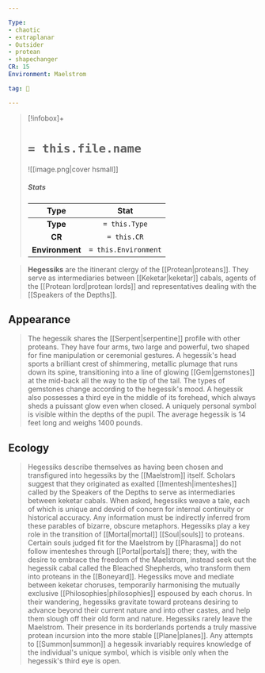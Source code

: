 ```yaml
---

Type:
- chaotic
- extraplanar
- Outsider
- protean
- shapechanger
CR: 15
Environment: Maelstrom

tag: 👹

---
```


> [!infobox]+
> #  `= this.file.name`
> ![[image.png|cover hsmall]]
> ##### Stats
> Type | Stat |
> :---:|:---:|
> **Type** | `= this.Type` |
> **CR** | `= this.CR` |
> **Environment** | `= this.Environment` |



> **Hegessiks** are the itinerant clergy of the [[Protean|proteans]]. They serve as intermediaries between [[Keketar|keketar]] cabals, agents of the [[Protean lord|protean lords]] and representatives dealing with the [[Speakers of the Depths]].


## Appearance

> The hegessik shares the [[Serpent|serpentine]] profile with other proteans. They have four arms, two large and powerful, two shaped for fine manipulation or ceremonial gestures. A hegessik's head sports a brilliant crest of shimmering, metallic plumage that runs down its spine, transitioning into a line of glowing [[Gem|gemstones]] at the mid-back all the way to the tip of the tail. The types of gemstones change according to the hegessik's mood. A hegessik also possesses a third eye in the middle of its forehead, which always sheds a puissant glow even when closed. A uniquely personal symbol is visible within the depths of the pupil.
> The average hegessik is 14 feet long and weighs 1400 pounds.


## Ecology

> Hegessiks describe themselves as having been chosen and transfigured into hegessiks by the [[Maelstrom]] itself. Scholars suggest that they originated as exalted [[Imentesh|imenteshes]] called by the Speakers of the Depths to serve as intermediaries between keketar cabals. When asked, hegessiks weave a tale, each of which is unique and devoid of concern for internal continuity or historical accuracy. Any information must be indirectly inferred from these parables of bizarre, obscure metaphors.
> Hegessiks play a key role in the transition of [[Mortal|mortal]] [[Soul|souls]] to proteans. Certain souls judged fit for the Maelstrom by [[Pharasma]] do not follow imenteshes through [[Portal|portals]] there; they, with the desire to embrace the freedom of the Maelstrom, instead seek out the hegessik cabal called the Bleached Shepherds, who transform them into proteans in the [[Boneyard]].
> Hegessiks move and mediate between keketar choruses, temporarily harmonising the mutually exclusive [[Philosophies|philosophies]] espoused by each chorus. In their wandering, hegessiks gravitate toward proteans desiring to advance beyond their current nature and into other castes, and help them slough off their old form and nature.
> Hegessiks rarely leave the Maelstrom. Their presence in its borderlands portends a truly massive protean incursion into the more stable [[Plane|planes]]. Any attempts to [[Summon|summon]] a hegessik invariably requires knowledge of the individual's unique symbol, which is visible only when the hegessik's third eye is open.








